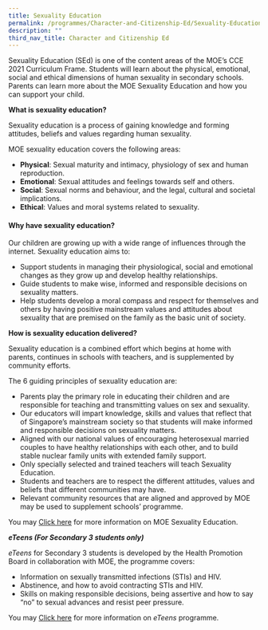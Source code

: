 ```yaml
---
title: Sexuality Education
permalink: /programmes/Character-and-Citizenship-Ed/Sexuality-Education
description: ""
third_nav_title: Character and Citizenship Ed
---
```

Sexuality Education (SEd) is one of the content areas of the MOE’s CCE 2021 Curriculum Frame. Students will learn about the physical, emotional, social and ethical dimensions of human sexuality in secondary schools. Parents can learn more about the MOE Sexuality Education and how you can support your child.

**What is sexuality education?**

Sexuality education is a process of gaining knowledge and forming attitudes, beliefs and values regarding human sexuality.

MOE sexuality education covers the following areas:

*   **Physical**: Sexual maturity and intimacy, physiology of sex and human reproduction.
*   **Emotional**: Sexual attitudes and feelings towards self and others.
*   **Social**: Sexual norms and behaviour, and the legal, cultural and societal implications.
*   **Ethical**: Values and moral systems related to sexuality.

#### **Why have sexuality education?**


Our children are growing up with a wide range of influences through the internet. Sexuality education aims to:

*   Support students in managing their physiological, social and emotional changes as they grow up and develop healthy relationships.
*   Guide students to make wise, informed and responsible decisions on sexuality matters.
*   Help students develop a moral compass and respect for themselves and others by having positive mainstream values and attitudes about sexuality that are premised on the family as the basic unit of society.

**How is sexuality education delivered?**

Sexuality education is a combined effort which begins at home with parents, continues in schools with teachers, and is supplemented by community efforts.

The 6 guiding principles of sexuality education are:

*   Parents play the primary role in educating their children and are responsible for teaching and transmitting values on sex and sexuality.
*   Our educators will impart knowledge, skills and values that reflect that of Singapore’s mainstream society so that students will make informed and responsible decisions on sexuality matters.
*   Aligned with our national values of encouraging heterosexual married couples to have healthy relationships with each other, and to build stable nuclear family units with extended family support.
*   Only specially selected and trained teachers will teach Sexuality Education.
*   Students and teachers are to respect the different attitudes, values and beliefs that different communities may have.
*   Relevant community resources that are aligned and approved by MOE may be used to supplement schools’ programme.

You may [Click here](https://www.moe.gov.sg/page%20not%20found?item=%2feducation%2fprogrammes%2fsocial-and-emotional-learning%2fsexuality-education&user=extranet%5cAnonymous&site=moe-website) for more information on MOE Sexuality Education.

_**eTeens (For Secondary 3 students only)**_

_eTeens_ for Secondary 3 students is developed by the Health Promotion Board in collaboration with MOE, the programme covers:

*   Information on sexually transmitted infections (STIs) and HIV.
*   Abstinence, and how to avoid contracting STIs and HIV.
*   Skills on making responsible decisions, being assertive and how to say “no” to sexual advances and resist peer pressure.

You may [Click here](/files/CCE/eteens-programme-2017.pdf) for more information on _eTeens_ programme.